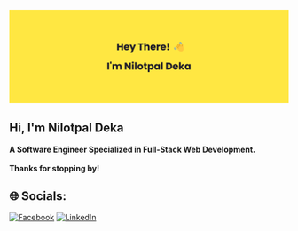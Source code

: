 ![Banner](banner.png)

## Hi, I'm **Nilotpal Deka**
**A Software Engineer Specialized in Full-Stack Web Development.
<br/><br/>
Thanks for stopping by!**


## 🌐 Socials:
[![Facebook](https://img.shields.io/badge/Facebook-%231877F2.svg?logo=Facebook&logoColor=white)](https://facebook.com/itznilotpal) [![LinkedIn](https://img.shields.io/badge/LinkedIn-%230077B5.svg?logo=linkedin&logoColor=white)](https://linkedin.com/in/iamnilotpaldeka) 

